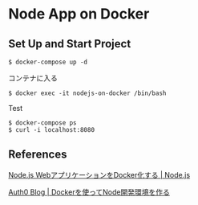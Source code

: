 # Node App on Docker

## Set Up and Start Project

```docker
$ docker-compose up -d
```

コンテナに入る

```
$ docker exec -it nodejs-on-docker /bin/bash
```

Test

```
$ docker-compose ps
$ curl -i localhost:8080
```

## References

[Node.js WebアプリケーションをDocker化する | Node.js](https://nodejs.org/ja/docs/guides/nodejs-docker-webapp/)

[Auth0 Blog | Dockerを使ってNode開発環境を作る](https://auth0.com/blog/jp-use-docker-to-create-a-node-development-environment/)